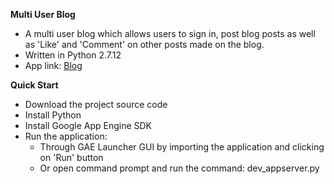 **Multi User Blog**

- A multi user blog which allows users to sign in, post blog posts as well as 'Like' and 'Comment' on other posts made on the blog.
- Written in Python 2.7.12
- App link: <a href="http://ssha-blog.appspot.com/">Blog</a>

**Quick Start**

- Download the project source code
- Install Python
- Install Google App Engine SDK
- Run the application:
    - Through GAE Launcher GUI by importing the application and clicking on 'Run' button
    - Or open command prompt and run the command: dev_appserver.py